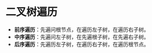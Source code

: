 # 二叉树遍历
- **前序遍历**：先遍问根节点，在遍历左子树，在遍历右子树。
- **中序遍历**：先遍问左子树，在先遍根子树，在先遍右子树。
- **后序遍历**：先遍历左子树，在遍历右子树，在遍历根节点。

